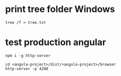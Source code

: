 # print tree folder Windows
```
tree /f > tree.txt
```
# test production angular
```
npm i -g http-server

cd <angula-project>/dist/<angula-project>/browser
http-server -p 4200

```